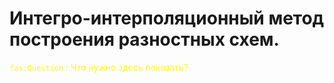 # Интегро-интерполяционный метод построения разностных схем.
<span style="color: yellow;"> `fas:Question` : Что нужно здесь показать?</span>
